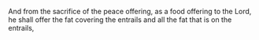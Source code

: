 And from the sacrifice of the peace offering, as a food offering to the Lord, he shall offer the fat covering the entrails and all the fat that is on the entrails,
